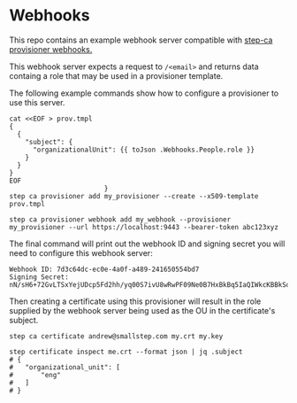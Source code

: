 # Webhooks

This repo contains an example webhook server compatible with [step-ca provisioner webhooks.](https://smallstep.com/docs/step-ca/webhooks)

This webhook server expects a request to `/<email>` and returns data containg a role that may be used in a provisioner template.

The following example commands show how to configure a provisioner to use this server.

```
cat <<EOF > prov.tmpl
{
  {
    "subject": {
      "organizationalUnit": {{ toJson .Webhooks.People.role }}
    }
  }
}
EOF
				        }
step ca provisioner add my_provisioner --create --x509-template prov.tmpl

step ca provisioner webhook add my_webhook --provisioner my_provisioner --url https://localhost:9443 --bearer-token abc123xyz
```

The final command will print out the webhook ID and signing secret you will need to configure this webhook server:

```
Webhook ID: 7d3c64dc-ec0e-4a0f-a489-241650554bd7
Signing Secret: nN/sH6+72GvLTSxYejUDcp5Fd2hh/yq00S7ivU8wRwPF09Ne0B7HxBkBq5IaQIWkcKBBkSoXuQyj62N3wwcYPQ==
```

Then creating a certificate using this provisioner will result in the role supplied by the webhook server being used as the OU in the certificate's subject.
```
step ca certificate andrew@smallstep.com my.crt my.key

step certificate inspect me.crt --format json | jq .subject
# {
#   "organizational_unit": [
#       "eng"
#   ]
# }
```
